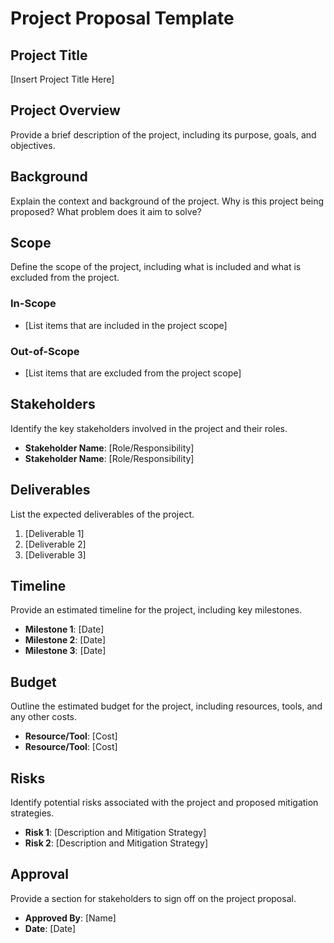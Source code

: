 # Project Proposal Template

## Project Title
[Insert Project Title Here]

## Project Overview
Provide a brief description of the project, including its purpose, goals, and objectives.

## Background
Explain the context and background of the project. Why is this project being proposed? What problem does it aim to solve?

## Scope
Define the scope of the project, including what is included and what is excluded from the project.

### In-Scope
- [List items that are included in the project scope]

### Out-of-Scope
- [List items that are excluded from the project scope]

## Stakeholders
Identify the key stakeholders involved in the project and their roles.

- **Stakeholder Name**: [Role/Responsibility]
- **Stakeholder Name**: [Role/Responsibility]

## Deliverables
List the expected deliverables of the project.

1. [Deliverable 1]
2. [Deliverable 2]
3. [Deliverable 3]

## Timeline
Provide an estimated timeline for the project, including key milestones.

- **Milestone 1**: [Date]
- **Milestone 2**: [Date]
- **Milestone 3**: [Date]

## Budget
Outline the estimated budget for the project, including resources, tools, and any other costs.

- **Resource/Tool**: [Cost]
- **Resource/Tool**: [Cost]

## Risks
Identify potential risks associated with the project and proposed mitigation strategies.

- **Risk 1**: [Description and Mitigation Strategy]
- **Risk 2**: [Description and Mitigation Strategy]

## Approval
Provide a section for stakeholders to sign off on the project proposal.

- **Approved By**: [Name]
- **Date**: [Date]